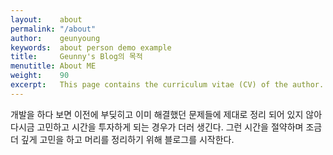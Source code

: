 ```yaml
---
layout:    about
permalink: "/about"
author:    geunyoung
keywords:  about person demo example
title:     Geunny's Blog의 목적
menutitle: About ME
weight:    90
excerpt:   This page contains the curriculum vitae (CV) of the author.
--- 
```


개발을 하다 보면 이전에 부딪히고 이미 해결했던 문제들에 제대로 정리 되어 있지 않아 다시금 고민하고 시간을 투자하게 되는 경우가 더러 생긴다.
그런 시간을 절약하며 조금 더 깊게 고민을 하고 머리를 정리하기 위해 블로그를 시작한다.

